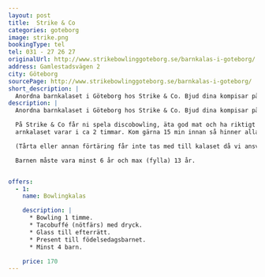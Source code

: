 ```yaml
---
layout: post
title:  Strike & Co
categories: goteborg
image: strike.png
bookingType: tel
tel: 031 - 27 26 27
originalUrl: http://www.strikebowlinggoteborg.se/barnkalas-i-goteborg/
address: Gamlestadsvägen 2
city: Göteborg
sourcePage: http://www.strikebowlinggoteborg.se/barnkalas-i-goteborg/
short_description: |
  Anordna barnkalaset i Göteborg hos Strike & Co. Bjud dina kompisar på ett riktigt häftigt fowlingkalas de sent kommer glömma.
description: |
  Anordna barnkalaset i Göteborg hos Strike & Co. Bjud dina kompisar på ett riktigt häftigt födelsedagsparty de sent kommer glömma.

  På Strike & Co får ni spela discobowling, äta god mat och ha riktigt roligt!
  arnkalaset varar i ca 2 timmar. Kom gärna 15 min innan så hinner alla prova ut skor i tid. När ni bjuder in så fråga om det finns några barn med allergier. Om så är fallet, meddela oss detta innan. Vi har endast barnkalas på söndagar 11.00 – 17.00 där sista start är 17.00.

  (Tårta eller annan förtäring får inte tas med till kalaset då vi ansvarar för allt som förtärs i hallen.)

  Barnen måste vara minst 6 år och max (fylla) 13 år.


offers:
  - 1:
    name: Bowlingkalas

    description: |
      * Bowling 1 timme.
      * Tacobuffé (nötfärs) med dryck.
      * Glass till efterrätt.
      * Present till födelsedagsbarnet.
      * Minst 4 barn.

    price: 170  
---
```


